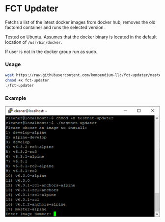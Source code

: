 # FCT Updater

Fetchs a list of the latest docker images from docker hub, removes the old factomd container and runs the selected version.

Tested on Ubuntu. Assumes that the docker binary is located in the default location of `/usr/bin/docker`.

If user is not in the docker group run as sudo.

### Usage

```bash
wget https://raw.githubusercontent.com/kompendium-llc/fct-updater/master/fct-updater.py -O fct-updater
chmod +x fct-updater
./fct-updater
```

### Example

![example_image](example.png)
